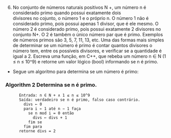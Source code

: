6. No conjunto de números naturais positivos N
    +, um número n é considerado primo quando possui exatamente dois  
    divisores no cojunto, o número 1 e o próprio n. O número 1 não é considerado  primo, pois possui apenas 1 divisor,
    que é ele mesmo. O número 2 é considerado primo, pois possui exatamente 2 divisores no conjunto N+. O 2 é
    também o único número par que é primo. Exemplos de números primos são 3, 5, 7, 11, 13, etc. Uma das formas
    mais simples de determinar se um número é primo é contar quantos divisores o número tem, entre os possíveis
    divisores, e verificar se a quantidade é igual a 2. Escreva uma função, em C++, que rebeba um número n ∈ N
    (1 ≤ n ≤ 10^9) e retorne um valor lógico (bool) informando se n é primo.

- Segue um algoritmo para determina se um número é primo:



 ### Algorithm 2 Determina se n é primo.
          Entrada: n ∈ N + ∧ 1 ≤ n ≤ 10^9
          Saída: verdadeiro se n é primo, falso caso contrário.
            divs ← 0
            para i ← 1 até n − 1 faça
              se n mod i = 0 então
                divs ← divs + 1
              fim se
            fim para
          retorne divs = 2